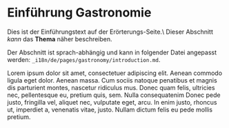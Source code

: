 # Einführung Gastronomie

Dies ist der Einführungstext auf der Erörterungs-Seite.\\
Dieser Abschnitt _kann_ das **Thema** näher beschreiben.

Der Abschnitt ist sprach-abhängig und kann in folgender Datei angepasst werden: `_i18n/de/pages/gastronomy/introduction.md`.

Lorem ipsum dolor sit amet, consectetuer adipiscing elit. Aenean commodo ligula
eget dolor. Aenean massa. Cum sociis natoque penatibus et magnis dis parturient
montes, nascetur ridiculus mus. Donec quam felis, ultricies nec, pellentesque
eu, pretium quis, sem. Nulla consequatenim Donec pede justo,
fringilla vel, aliquet nec, vulputate eget, arcu. In enim justo, rhoncus ut,
imperdiet a, venenatis vitae, justo. Nullam dictum felis eu pede mollis pretium.

<!-- unterhalb werden die Blog Beiträge in zeitlich absteigener Ordnung angezeigt. -->